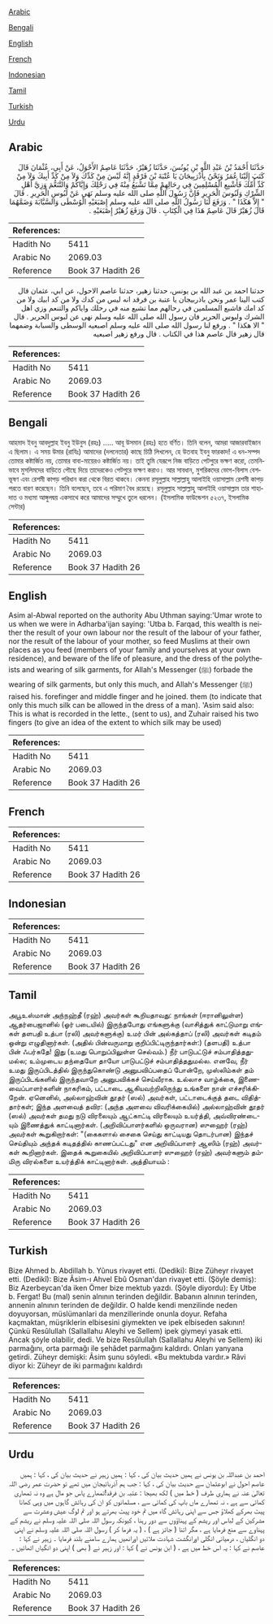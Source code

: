[Arabic](#arabic)

[Bengali](#bengali)

[English](#english)

[French](#french)

[Indonesian](#indonesian)

[Tamil](#tamil)

[Turkish](#turkish)

[Urdu](#urdu)

## Arabic


<div dir="rtl" lang="ar" style={{fontSize:'larger',backgroundColor:'#f8f9fa',padding:20}}>
حَدَّثَنَا أَحْمَدُ بْنُ عَبْدِ اللَّهِ بْنِ يُونُسَ، حَدَّثَنَا زُهَيْرٌ، حَدَّثَنَا عَاصِمٌ الأَحْوَلُ، عَنْ أَبِي، عُثْمَانَ قَالَ كَتَبَ إِلَيْنَا عُمَرُ وَنَحْنُ بِأَذْرَبِيجَانَ يَا عُتْبَةَ بْنَ فَرْقَدٍ إِنَّهُ لَيْسَ مِنْ كَدِّكَ وَلاَ مِنْ كَدِّ أَبِيكَ وَلاَ مِنْ كَدِّ أُمِّكَ فَأَشْبِعِ الْمُسْلِمِينَ فِي رِحَالِهِمْ مِمَّا تَشْبَعُ مِنْهُ فِي رَحْلِكَ وَإِيَّاكُمْ وَالتَّنَعُّمَ وَزِيَّ أَهْلِ الشِّرْكِ وَلَبُوسَ الْحَرِيرِ فَإِنَّ رَسُولَ اللَّهِ صلى الله عليه وسلم نَهَى عَنْ لَبُوسِ الْحَرِيرِ ‏.‏ قَالَ ‏ "‏ إِلاَّ هَكَذَا ‏"‏ ‏.‏ وَرَفَعَ لَنَا رَسُولُ اللَّهِ صلى الله عليه وسلم إِصْبَعَيْهِ الْوُسْطَى وَالسَّبَّابَةَ وَضَمَّهُمَا قَالَ زُهَيْرٌ قَالَ عَاصِمٌ هَذَا فِي الْكِتَابِ ‏.‏ قَالَ وَرَفَعَ زُهَيْرٌ إِصْبَعَيْهِ ‏.‏
</div>
<div style={{backgroundColor:'#f8f9fa',padding:20, marginBottom: 10}}><table> <thead> <tr> <th>References:</th> <th></th> </tr> </thead> <tbody><tr><td>Hadith No</td><td>5411</td></tr><tr><td>Arabic No</td><td>2069.03</td></tr><tr><td>Reference</td><td>Book 37 Hadith 26</td></tr></tbody></table></div>


<div dir="rtl" lang="ar" style={{fontSize:'larger',backgroundColor:'#f8f9fa',padding:20}}>
حدثنا احمد بن عبد الله بن يونس، حدثنا زهير، حدثنا عاصم الاحول، عن ابي، عثمان قال كتب الينا عمر ونحن باذربيجان يا عتبة بن فرقد انه ليس من كدك ولا من كد ابيك ولا من كد امك فاشبع المسلمين في رحالهم مما تشبع منه في رحلك واياكم والتنعم وزي اهل الشرك ولبوس الحرير فان رسول الله صلى الله عليه وسلم نهى عن لبوس الحرير . قال " الا هكذا " . ورفع لنا رسول الله صلى الله عليه وسلم اصبعيه الوسطى والسبابة وضمهما قال زهير قال عاصم هذا في الكتاب . قال ورفع زهير اصبعيه
</div>
<div style={{backgroundColor:'#f8f9fa',padding:20, marginBottom: 10}}><table> <thead> <tr> <th>References:</th> <th></th> </tr> </thead> <tbody><tr><td>Hadith No</td><td>5411</td></tr><tr><td>Arabic No</td><td>2069.03</td></tr><tr><td>Reference</td><td>Book 37 Hadith 26</td></tr></tbody></table></div>

## Bengali


<div dir="ltr" lang="bn" style={{fontSize:'larger',backgroundColor:'#f8f9fa',padding:20}}>
আহমাদ ইবনু আবদুল্লাহ ইবনু ইউনুস (রহঃ) ..... আবূ উসমান (রহঃ) হতে বর্ণিত। তিনি বলেন, আমরা আজারবাইজান এ ছিলাম। এ সময় উমার (রাযিঃ) আমাদের (দলনেতার) কাছে চিঠি লিখলেন, হে উতবাহ ইবনু ফারকাদ! এ ধন-সম্পদ তোমার কষ্টার্জিত নয়, তোমার বাবা-মায়েরও কষ্টার্জিত নয়। তাই তুমি যেরূপে নিজ বাড়িতে পেটপুরে ভক্ষণ করো, তেমনিভাবে মুসলিমদের বাড়িতে পৌছে দিয়ে তাদেরকেও পেটপুরে ভক্ষণ করাও। আর সাবধান, মুশরিকদের ভোগ-বিলাস বেশভূষণ এবং রেশমী কাপড় পরিধান করা থেকে বিরত থাকবে। কেননা রসূলুল্লাহ সাল্লাল্লাহু আলাইহি ওয়াসাল্লাম রেশমী কাপড় পরতে বারণ করেছেন। তিনি বলেছেন, তবে এ পরিমাণ বৈধ রয়েছে। রসূলুল্লাহ সাল্লাল্লাহু আলাইহি ওয়াসাল্লাম তার শাহাদাত ও মধ্যমা আঙ্গুলদ্বয় একসাথে করে আমাদের সম্মুখে তুলে ধরলেন। (ইসলামিক ফাউন্ডেশন ৫২৩৭, ইসলামিক সেন্টার)
</div>
<div style={{backgroundColor:'#f8f9fa',padding:20, marginBottom: 10}}><table> <thead> <tr> <th>References:</th> <th></th> </tr> </thead> <tbody><tr><td>Hadith No</td><td>5411</td></tr><tr><td>Arabic No</td><td>2069.03</td></tr><tr><td>Reference</td><td>Book 37 Hadith 26</td></tr></tbody></table></div>

## English


<div dir="ltr" lang="en" style={{fontSize:'larger',backgroundColor:'#f8f9fa',padding:20}}>
Asim al-Abwal reported on the authority Abu Uthman saying:'Umar wrote to us when we were in Adharba'ijan saying: 'Utba b. Farqad, this wealth is neither the result of your own labour nor the result of the labour of your father, nor the result of the labour of your mother, so feed Muslims at their own places as you feed (members of your family and yourselves at your own residence), and beware of the life of pleasure, and the dress of the polytheists and wearing of silk garments, for Allah's Messenger (ﷺ) forbade the wearing of silk garments, but only this much, and Allah's Messenger (ﷺ) raised his. forefinger and middle finger and he joined. them (to indicate that only this much silk can be allowed in the dress of a man). 'Asim said also: This is what is recorded in the lette., (sent to us), and Zuhair raised his two fingers (to give an idea of the extent to which silk may be used)
</div>
<div style={{backgroundColor:'#f8f9fa',padding:20, marginBottom: 10}}><table> <thead> <tr> <th>References:</th> <th></th> </tr> </thead> <tbody><tr><td>Hadith No</td><td>5411</td></tr><tr><td>Arabic No</td><td>2069.03</td></tr><tr><td>Reference</td><td>Book 37 Hadith 26</td></tr></tbody></table></div>

## French


<div dir="ltr" lang="fr" style={{fontSize:'larger',backgroundColor:'#f8f9fa',padding:20}}>

</div>
<div style={{backgroundColor:'#f8f9fa',padding:20, marginBottom: 10}}><table> <thead> <tr> <th>References:</th> <th></th> </tr> </thead> <tbody><tr><td>Hadith No</td><td>5411</td></tr><tr><td>Arabic No</td><td>2069.03</td></tr><tr><td>Reference</td><td>Book 37 Hadith 26</td></tr></tbody></table></div>

## Indonesian


<div dir="ltr" lang="id" style={{fontSize:'larger',backgroundColor:'#f8f9fa',padding:20}}>

</div>
<div style={{backgroundColor:'#f8f9fa',padding:20, marginBottom: 10}}><table> <thead> <tr> <th>References:</th> <th></th> </tr> </thead> <tbody><tr><td>Hadith No</td><td>5411</td></tr><tr><td>Arabic No</td><td>2069.03</td></tr><tr><td>Reference</td><td>Book 37 Hadith 26</td></tr></tbody></table></div>

## Tamil


<div dir="ltr" lang="ta" style={{fontSize:'larger',backgroundColor:'#f8f9fa',padding:20}}>
அபூஉஸ்மான் அந்நஹ்தீ (ரஹ்) அவர்கள் கூறியதாவது: நாங்கள் (ஈரானிலுள்ள) ஆதர்பைஜானில் (ஓர் படையில்) இருந்தபோது எங்களுக்கு (வாசித்துக் காட்டுமாறு எங்கள் தளபதி உத்பா (ரலி) அவர்களுக்கு) உமர் பின் அல்கத்தாப் (ரலி) அவர்கள் கடிதம் ஒன்று எழுதினார்கள். (அதில் பின்வருமாறு குறிப்பிட்டிருந்தார்கள்:) (தளபதி) உத்பா பின் ஃபர்கதே! இது (உமது பொறுப்பிலுள்ள செல்வம்.) நீர் பாடுபட்டுச் சம்பாதித்ததுமல்ல; உம்முடைய தந்தையோ தாயோ பாடுபட்டுச் சம்பாதித்ததுமல்ல. எனவே, நீர் உமது இருப்பிடத்தில் இருந்துகொண்டு அனுபவிப்பதைப் போன்றே, முஸ்லிம்கள் தம் இருப்பிடங்களில் இருந்தவாறே அனுபவிக்கச் செய்வீராக. உல்லாச வாழ்க்கை, இணைவைப்பாளர்களின் நாகரிகம், பட்டாடை ஆகியவற்றிலிருந்து உங்களை நான் எச்சரிக்கிறேன். ஏனெனில், அல்லாஹ்வின் தூதர் (ஸல்) அவர்கள், பட்டாடைக்குத் தடை விதித்தார்கள்; இந்த அளவைத் தவிர: (அந்த அளவை விவரிக்கையில்) அல்லாஹ்வின் தூதர் (ஸல்) அவர்கள் தமது நடு விரலையும் ஆட்காட்டி விரலையும் உயர்த்தி, அவ்விரண்டையும் இணைத்துக் காட்டினார்கள். (அறிவிப்பாளர்களில் ஒருவரான) ஸுஹைர் (ரஹ்) அவர்கள் கூறுகிறார்கள்: "(கைகளால் சைகை செய்து காட்டியது தொடர்பான) இந்தச் செய்தியும் அந்தக் கடிதத்தில் காணப்பட்டது" என அறிவிப்பாளர் ஆஸிம் (ரஹ்) அவர்கள் கூறினார்கள். இதைக் கூறுகையில் அறிவிப்பாளர் ஸுஹைர் (ரஹ்) அவர்களும் தம்மிரு விரல்களை உயர்த்திக் காட்டினார்கள். அத்தியாயம் :
</div>
<div style={{backgroundColor:'#f8f9fa',padding:20, marginBottom: 10}}><table> <thead> <tr> <th>References:</th> <th></th> </tr> </thead> <tbody><tr><td>Hadith No</td><td>5411</td></tr><tr><td>Arabic No</td><td>2069.03</td></tr><tr><td>Reference</td><td>Book 37 Hadith 26</td></tr></tbody></table></div>

## Turkish


<div dir="ltr" lang="tr" style={{fontSize:'larger',backgroundColor:'#f8f9fa',padding:20}}>
Bize Ahmed b. Abdillah b. Yûnus rivayet etti. (Dediki): Bize Züheyr rivayet etti. (Dedikî): Bize Âsim-ı Ahvel Ebû Osman'dan rivayet etti. (Şöyle demiş): Biz Azerbeycan'da iken Ömer bize mektub yazdı. (Şöyle diyordu): Ey Utbe b. Fergat! Bu (mal) senin alnının terinden değildir. Babanın alnının terinden, annenin alnının terinden de değildir. O halde kendi menzilinde neden doyuyorsan, müslümanlari da menzillerinde onunla doyur. Refaha kaçmaktan, müşriklerin elbisesini giymekten ve ipek elbiseden sakının! Çünkü Resûlullah (Sallallahu Aleyhi ve Sellem) ipek giymeyi yasak etti. Ancak şöyle olabilir, dedi. Ve bize Resûlullah (Sallallahu Aleyhi ve Sellem) iki parmağını, orta parmağı ile şehâdet parmağını kaldırdı. Onları yanyana getirdi. Züheyr demişki: Âsim şunu söyledi. «Bu mektubda vardır.» Râvi diyor ki: Züheyr de iki parmağını kaldırdı
</div>
<div style={{backgroundColor:'#f8f9fa',padding:20, marginBottom: 10}}><table> <thead> <tr> <th>References:</th> <th></th> </tr> </thead> <tbody><tr><td>Hadith No</td><td>5411</td></tr><tr><td>Arabic No</td><td>2069.03</td></tr><tr><td>Reference</td><td>Book 37 Hadith 26</td></tr></tbody></table></div>

## Urdu


<div dir="rtl" lang="ur" style={{fontSize:'larger',backgroundColor:'#f8f9fa',padding:20}}>
احمد بن عبداللہ بن یونس نے ہمیں حدیث بیان کی ، کہا : ہمیں زہیر نے حدیث بیان کی ، کہا : ہمیں عاصم احول نے ابوعثمان سے حدیث بیان کی ، کہا : جب ہم آذربائیجان میں تھے تو حضرت عمر رضی اللہ تعالیٰ عنہ نے ہماری طرف ( خط میں ) لکھ بھیجا : عتبہ بن فرقد!تمھارے پاس جو مال ہے وہ نہ تمھاری کمائی سے ہے ، نہ تمھارے ماں باپ کی کمائی سے ، مسلمانوں کو ان کی رہائش گاہوں میں وہی کھانا پیٹ بھرکے کھلاؤ جس سے اپنی رہائش گاہ میں تم خود پیٹ بھرتے ہو اور تم لوگ عیش وعشرت سے مشرکین کے لباس اور ریشم کے پہناؤوں سے دور رہنا ، کیونکہ رسول اللہ صلی اللہ علیہ وسلم نے ریشم کے پہناوے سے منع فرمایا ہے ، مگر اتنا ( جائز ہے ) ، ( یہ فرما کر ) رسول اللہ صلی اللہ علیہ وسلم نے اپنی دو انگلیاں ، درمیانی انگلی اورانگشت شہادت ملائیں اورانھیں ہمارے سامنے بلند فرمایا ۔ زہیر نے کہا : عاصم نے کہا : یہ اس خط میں ہے ، ( ابن یونس نے ) کہا : اور زہیر نے ( بھی ) اپنی دو انگیاں اٹھائیں ۔
</div>
<div style={{backgroundColor:'#f8f9fa',padding:20, marginBottom: 10}}><table> <thead> <tr> <th>References:</th> <th></th> </tr> </thead> <tbody><tr><td>Hadith No</td><td>5411</td></tr><tr><td>Arabic No</td><td>2069.03</td></tr><tr><td>Reference</td><td>Book 37 Hadith 26</td></tr></tbody></table></div>